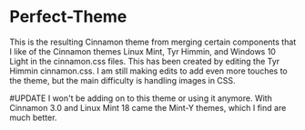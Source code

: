 # Perfect-Theme
This is the resulting Cinnamon theme from merging certain components that I like of the Cinnamon themes Linux Mint, Tyr Himmin, and Windows 10 Light in the cinnamon.css files. This has been created by editing the Tyr Himmin cinnamon.css. I am still making edits to add even more touches to the theme, but the main difficulty is handling images in CSS.

#UPDATE
I won't be adding on to this theme or using it anymore. With Cinnamon 3.0 and Linux Mint 18 came the Mint-Y themes, which I find are much better.

